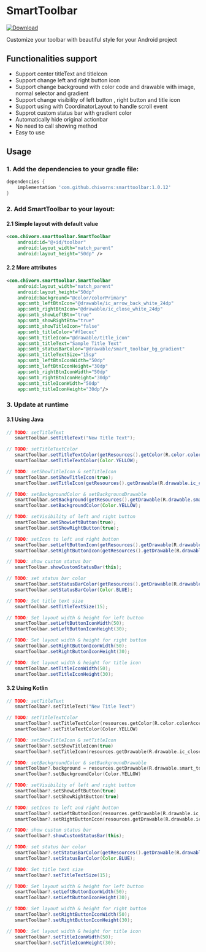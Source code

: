 # SmartToolbar
[ ![Download](https://api.bintray.com/packages/chivorn/maven/smarttoolbar/images/download.svg) ](https://bintray.com/chivorn/maven/smarttoolbar/_latestVersion)

Customize your toolbar with beautiful style for your Android project
## Functionalities support
- Support center titleText and titleIcon
- Support change left and right button icon
- Support change background with color code and drawable with image, normal selector and gradient
- Support change visibility of left button , right button and title icon
- Support using with CoordinatorLayout to handle scroll event
- Supprot custom status bar with gradient color
- Automatically hide original actionbar
- No need to call showing method
- Easy to use
## Usage
### 1. Add the dependencies to your gradle file:

```gradle
dependencies {
    implementation 'com.github.chivorns:smarttoolbar:1.0.12'
}
```

### 2. Add SmartToolbar to your layout:

#### 2.1 Simple layout with default value
```xml
<com.chivorn.smarttoolbar.SmartToolbar
    android:id="@+id/toolbar"
    android:layout_width="match_parent"
    android:layout_height="50dp" />
```

#### 2.2 More  attributes

```xml
<com.chivorn.smarttoolbar.SmartToolbar
    android:layout_width="match_parent"
    android:layout_height="50dp"
    android:background="@color/colorPrimary"
    app:smtb_leftBtnIcon="@drawable/ic_arrow_back_white_24dp"
    app:smtb_rightBtnIcon="@drawable/ic_close_white_24dp"
    app:smtb_showLeftBtn="true"
    app:smtb_showRightBtn="true"
    app:smtb_showTitleIcon="false"
    app:smtb_titleColor="#f1ecec"
    app:smtb_titleIcon="@drawable/title_icon"
    app:smtb_titleText="Sample Title Text"
    app:smtb_statusBarColor="@drawable/smart_toolbar_bg_gradient"
    app:smtb_titleTextSize="15sp"
    app:smtb_leftBtnIconWidth="50dp"
    app:smtb_leftBtnIconHeight="30dp"
    app:smtb_rightBtnIconWidth="50dp"
    app:smtb_rightBtnIconHeight="30dp"
    app:smtb_titleIconWidth="50dp"
    app:smtb_titleIconHeight="30dp"/>
```

### 3. Update at runtime
#### 3.1 Using Java

```java
// TODO: setTitleText
   smartToolbar.setTitleText("New Title Text");
```

```java
// TODO: setTitleTextColor
   smartToolbar.setTitleTextColor(getResources().getColor(R.color.colorAccent)); // or
   smartToolbar.setTitleTextColor(Color.YELLOW);
```

```java
// TODO: setShowTitleIcon & setTitleIcon
   smartToolbar.setShowTitleIcon(true);
   smartToolbar.setTitleIcon(getResources().getDrawable(R.drawable.ic_close_white_24dp));
```

```java
// TODO: setBackgroundColor & setBackgroundDrawable
   smartToolbar.setBackground(getResources().getDrawable(R.drawable.smart_toolbar_bg_gradient)); // or
   smartToolbar.setBackgroundColor(Color.YELLOW);
```

```java
// TODO: setVisibility of left and right button
   smartToolbar.setShowLeftButton(true);
   smartToolbar.setShowRightButton(true);
```

```java
// TODO: setIcon to left and right button
   smartToolbar.setLeftButtonIcon(getResources().getDrawable(R.drawable.ic_arrow_back_white_24dp));
   smartToolbar.setRightButtonIcon(getResources().getDrawable(R.drawable.ic_close_white_24dp));
```

```java
// TODO: show custom status bar
   smartToolbar.showCustomStatusBar(this);
```

```java
// TODO: set status bar color
   smartToolbar.setStatusBarColor(getResources().getDrawable(R.drawable.smart_toolbar_bg_gradient)); // or
   smartToolbar.setStatusBarColor(Color.BLUE);
```

```java
// TODO: Set title text size
   smartToolbar.setTitleTextSize(15);
```

```java
// TODO: Set layout width & height for left button
   smartToolbar.setLeftButtonIconWidth(50);
   smartToolbar.setLeftButtonIconHeight(30);
```

```java
// TODO: Set layout width & height for right button
   smartToolbar.setRightButtonIconWidth(50);
   smartToolbar.setRightButtonIconHeight(30);
```

```java
// TODO: Set layout width & height for title icon
   smartToolbar.setTitleIconWidth(50);
   smartToolbar.setTitleIconHeight(30);
```

#### 3.2 Using Kotlin

```kotlin
// TODO: setTitleText
   smartToolbar?.setTitleText("New Title Text")
```

```kotlin
// TODO: setTitleTextColor
   smartToolbar?.setTitleTextColor(resources.getColor(R.color.colorAccent)) // or
   smartToolbar?.setTitleTextColor(Color.YELLOW)
```

```kotlin
// TODO: setShowTitleIcon & setTitleIcon
   smartToolbar?.setShowTitleIcon(true)
   smartToolbar?.setTitleIcon(resources.getDrawable(R.drawable.ic_close_white_24dp))
```

```kotlin
// TODO: setBackgroundColor & setBackgroundDrawable
   smartToolbar?.background = resources.getDrawable(R.drawable.smart_toolbar_bg_gradient) // or
   smartToolbar?.setBackgroundColor(Color.YELLOW)
```

```kotlin
// TODO: setVisibility of left and right button
   smartToolbar?.setShowLeftButton(true)
   smartToolbar?.setShowRightButton(true)
```

```kotlin
// TODO: setIcon to left and right button
   smartToolbar?.setLeftButtonIcon(resources.getDrawable(R.drawable.ic_arrow_back_white_24dp))
   smartToolbar?.setRightButtonIcon(resources.getDrawable(R.drawable.ic_close_white_24dp))
```

```java
// TODO: show custom status bar
   smartToolbar?.showCustomStatusBar(this);
```

```java
// TODO: set status bar color
   smartToolbar?.setStatusBarColor(getResources().getDrawable(R.drawable.smart_toolbar_bg_gradient)); // or
   smartToolbar?.setStatusBarColor(Color.BLUE);
```

```java
// TODO: Set title text size
   smartToolbar?.setTitleTextSize(15);
```

```java
// TODO: Set layout width & height for left button
   smartToolbar?.setLeftButtonIconWidth(50);
   smartToolbar?.setLeftButtonIconHeight(30);
```

```java
// TODO: Set layout width & height for right button
   smartToolbar?.setRightButtonIconWidth(50);
   smartToolbar?.setRightButtonIconHeight(30);
```

```java
// TODO: Set layout width & height for title icon
   smartToolbar?.setTitleIconWidth(50);
   smartToolbar?.setTitleIconHeight(30);
```
